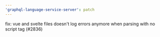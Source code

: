 ```yaml
---
'graphql-language-service-server': patch
---
```


fix: vue and svelte files doesn't log errors anymore when parsing with no script tag (#2836)
